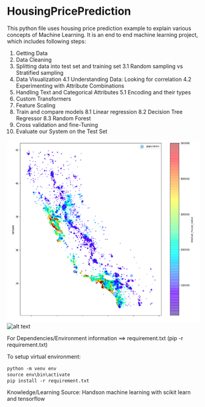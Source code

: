 # HousingPricePrediction
This python file uses housing price prediction example to explain various concepts of Machine Learning. It is an end to end machine learning project, which includes following steps:
1. Getting Data
2. Data Cleaning
3. Splitting data into test set and training set
  3.1 Random sampling vs Stratified sampling
4. Data Visualization
  4.1 Understanding Data: Looking for correlation
  4.2 Experimenting with Attribute Combinations
5. Handling Text and Categorical Attributes
  5.1 Encoding and their types
6. Custom Transformers
7. Feature Scaling
8. Train and compare models
  8.1 Linear regression
  8.2 Decision Tree Regressor
  8.3 Random Forest
9. Cross validation and fine-Tuning
10. Evaluate our System on the Test Set


![alt text](https://raw.githubusercontent.com/mohit-ludhiyani/ML_HousingPricePrediction/main/scatter.png)
![alt text](https://raw.githubusercontent.com/mohit-ludhiyani/ML_HousingPricePrediction/main/dataanalysis.png)


For Dependencies/Environment information ==> requirement.txt (pip -r requirement.txt)


To setup virtual environment:

    python -m venv env
    source env\bin\activate
    pip install -r requirement.txt



Knowledge/Learning Source: Handson machine learning with scikit learn and tensorflow 
 
